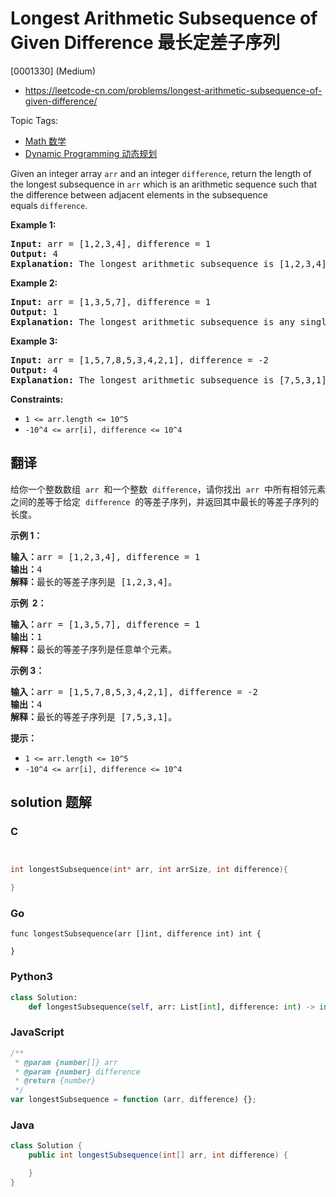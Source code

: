 # Longest Arithmetic Subsequence of Given Difference 最长定差子序列

[0001330] (Medium)

- https://leetcode-cn.com/problems/longest-arithmetic-subsequence-of-given-difference/

Topic Tags:

- [Math 数学](https://leetcode-cn.com/tag/math/)
- [Dynamic Programming 动态规划](https://leetcode-cn.com/tag/dynamic-programming/)

Given an integer array `arr` and an integer `difference`, return the length of the longest subsequence in `arr` which is an arithmetic sequence such that the difference between adjacent elements in the subsequence equals `difference`.

**Example 1:**

<pre><strong>Input:</strong> arr = [1,2,3,4], difference = 1
<strong>Output:</strong> 4
<strong>Explanation: </strong>The longest arithmetic subsequence is [1,2,3,4].</pre>

**Example 2:**

<pre><strong>Input:</strong> arr = [1,3,5,7], difference = 1
<strong>Output:</strong> 1
<strong>Explanation: </strong>The longest arithmetic subsequence is any single element.
</pre>

**Example 3:**

<pre><strong>Input:</strong> arr = [1,5,7,8,5,3,4,2,1], difference = -2
<strong>Output:</strong> 4
<strong>Explanation: </strong>The longest arithmetic subsequence is [7,5,3,1].
</pre>

**Constraints:**

- `1 <= arr.length <= 10^5`
- `-10^4 <= arr[i], difference <= 10^4`

## 翻译

给你一个整数数组  `arr`  和一个整数  `difference`，请你找出  `arr`  中所有相邻元素之间的差等于给定  `difference`  的等差子序列，并返回其中最长的等差子序列的长度。

**示例 1：**

<pre><strong>输入：</strong>arr = [1,2,3,4], difference = 1
<strong>输出：</strong>4
<strong>解释：</strong>最长的等差子序列是 [1,2,3,4]。</pre>

**示例  2：**

<pre><strong>输入：</strong>arr = [1,3,5,7], difference = 1
<strong>输出：</strong>1
<strong>解释：</strong>最长的等差子序列是任意单个元素。
</pre>

**示例 3：**

<pre><strong>输入：</strong>arr = [1,5,7,8,5,3,4,2,1], difference = -2
<strong>输出：</strong>4
<strong>解释：</strong>最长的等差子序列是 [7,5,3,1]。
</pre>

**提示：**

- `1 <= arr.length <= 10^5`
- `-10^4 <= arr[i], difference <= 10^4`

## solution 题解

### C

```c


int longestSubsequence(int* arr, int arrSize, int difference){

}


```

### Go

```golang
func longestSubsequence(arr []int, difference int) int {

}
```

### Python3

```python
class Solution:
    def longestSubsequence(self, arr: List[int], difference: int) -> int:

```

### JavaScript

```javascript
/**
 * @param {number[]} arr
 * @param {number} difference
 * @return {number}
 */
var longestSubsequence = function (arr, difference) {};
```

### Java

```java
class Solution {
    public int longestSubsequence(int[] arr, int difference) {

    }
}
```
